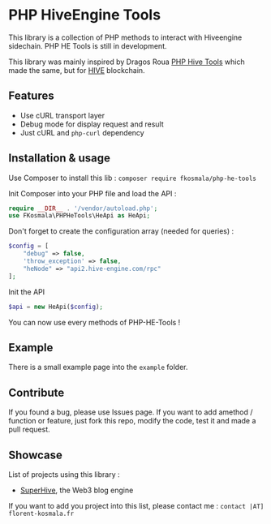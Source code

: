 # PHP HiveEngine Tools
This library is a collection of PHP methods to interact with Hiveengine sidechain. PHP HE Tools is still in development. 

This library was mainly inspired by Dragos Roua [PHP Hive Tools](https://github.com/dragosroua/php-hive-tools) which made the same, but for [HIVE](https://hive.io) blockchain.

## Features
- Use cURL transport layer
- Debug mode for display request and result
- Just cURL and `php-curl` dependency

## Installation & usage
Use Composer to install this lib :
`composer require fkosmala/php-he-tools`

Init Composer into your PHP file and load the API :
```php
require __DIR__ . '/vendor/autoload.php';
use FKosmala\PHPHeTools\HeApi as HeApi;
```

Don't forget to create the configuration array (needed for queries) :
```php
$config = [
	"debug" => false,
	'throw_exception' => false,
	"heNode" => "api2.hive-engine.com/rpc"
];
```
Init the API
```php
$api = new HeApi($config);
```
You can now use every methods of PHP-HE-Tools !

## Example
There is a small example page into the `example` folder.

## Contribute
If you found a bug, please use Issues page.
If you want to add amethod / function or feature, just fork this repo, modify the code, test it and made a pull request.

## Showcase
List of projects using this library :

- [SuperHive](https://superhive.me/), the Web3 blog engine

If you want to add you project into this list, please contact me : `contact |AT] florent-kosmala.fr`
